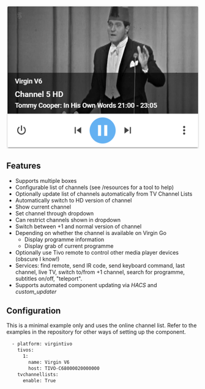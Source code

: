 ![Screenshot](https://raw.githubusercontent.com/bertbert72/HomeAssistant_VirginTivo/master/img/HA-VT03.png "Screenshot")

##  Features

+ Supports multiple boxes
+ Configurable list of channels (see /resources for a tool to help)
+ Optionally update list of channels automatically from TV Channel Lists
+ Automatically switch to HD version of channel
+ Show current channel
+ Set channel through dropdown
+ Can restrict channels shown in dropdown
+ Switch between +1 and normal version of channel
+ Depending on whether the channel is available on Virgin Go
  + Display programme information
  + Display grab of current programme
+ Optionally use Tivo remote to control other media player devices (obscure I know!)
+ Services: find remote, send IR code, send keyboard command, last channel, live TV, switch to/from +1 channel, search for programme, subtitles on/off, "teleport".
+ Supports automated component updating via _HACS_ and _custom_updater_

## Configuration

This is a minimal example only and uses the online channel list.  Refer to the examples in the repository for other ways of setting up the component.

```
  - platform: virgintivo
    tivos:
      1:
        name: Virgin V6
        host: TIVO-C68000020000000
    tvchannellists:
      enable: True
```
